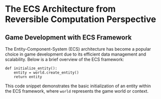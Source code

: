 # The ECS Architecture from Reversible Computation Perspective

## Game Development with ECS Framework  
The Entity-Component-System (ECS) architecture has become a popular choice in game development due to its efficient data management and scalability. Below is a brief overview of the ECS framework:

```ecs
def initialize_entity():
    entity = world.create_entity()
    return entity
```

This code snippet demonstrates the basic initialization of an entity within the ECS framework, where `world` represents the game world or context.
